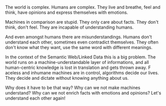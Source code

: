 The world is complex. 
Humans are complex. 
They live and breathe, feel and think, have opinions and express themselves with emotions.

Machines in comparison are stupid. 
They only care about facts. 
They don't think, don't feel. 
They are incapable of understanding humans.

And even amongst humans there are misunderstandings. 
Humans don't understand each other, sometimes even contradict themselves. 
They often don't know what they want, use the same word with different meanings.

In the context of the Semantic Web/Linked Data this is a big problem. 
The world runs on a machine-understandable layer of informations, and all human-centric knowledge is lost in translation and gets thrown away. F
aceless and inhumane machines are in control, algorithms decide our lives. 
They decide and dictate without knowing anything about us.

Why does it have to be that way? 
Why can we not make machines understand? 
Why can we not enrich facts with emotions and opinions? 
Let's understand each other again!
